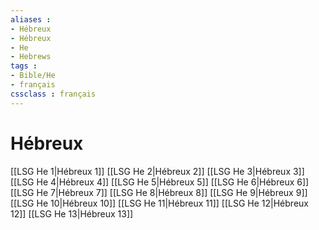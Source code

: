 ```yaml
---
aliases : 
- Hébreux
- Hébreux
- He
- Hebrews
tags : 
- Bible/He
- français
cssclass : français
---
```


# Hébreux

[[LSG He 1|Hébreux 1]]
[[LSG He 2|Hébreux 2]]
[[LSG He 3|Hébreux 3]]
[[LSG He 4|Hébreux 4]]
[[LSG He 5|Hébreux 5]]
[[LSG He 6|Hébreux 6]]
[[LSG He 7|Hébreux 7]]
[[LSG He 8|Hébreux 8]]
[[LSG He 9|Hébreux 9]]
[[LSG He 10|Hébreux 10]]
[[LSG He 11|Hébreux 11]]
[[LSG He 12|Hébreux 12]]
[[LSG He 13|Hébreux 13]]
